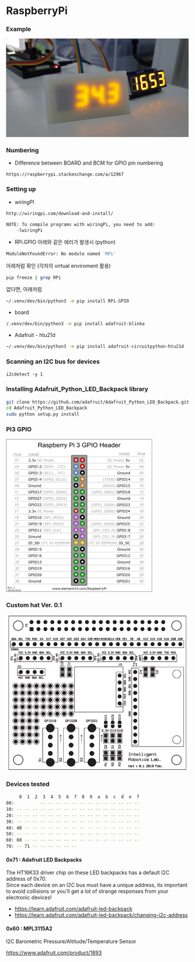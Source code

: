 # RaspberryPi

### Example
<img src='./99-Lab/3DModels/Case_7Segment_v1/20191008_165328.jpg' width=500px/>

### Numbering
* Difference between BOARD and BCM for GPIO pin numbering 
```
https://raspberrypi.stackexchange.com/a/12967
```

### Setting up 

* wiringPI
```
http://wiringpi.com/download-and-install/
```
```
NOTE: To compile programs with wiringPi, you need to add:
    -lwiringPi
```

*  RPi.GPIO 
아래와 같은 에러가 발생시 (python)
```bash
ModuleNotFoundError: No module named 'RPi'
```

아래처럼 확인 (각자의 virtual enviroment 활용)
```bash
pip freeze | grep RPi
```

없다면, 아래처럼
```bash
~/.venv/dev/bin/python3 -m pip install RPi.GPIO
```
* board
```bash
/.venv/dev/bin/python3 -m pip install adafruit-blinka
```

* Adafruit - htu21d
```bash
~/.venv/dev/bin/python3 -m pip install adafruit-circuitpython-htu21d
```


### Scanning an I2C bus for devices
```
i2cdetect -y 1
```

### Installing Adafruit_Python_LED_Backpack library
```bash
git clone https://github.com/adafruit/Adafruit_Python_LED_Backpack.git
cd Adafruit_Python_LED_Backpack
sudo python setup.py install
```
### PI3 GPIO
<img src='pi3_gpio.png' width = '400px'/>

### Custom hat Ver. 0.1
<img src='documents/PCB/rpi_hat_irlab_1.png' width = '500px' />


### Devices tested

```bash
     0  1  2  3  4  5  6  7  8  9  a  b  c  d  e  f
00:          -- -- -- -- -- -- -- -- -- -- -- -- --
10: -- -- -- -- -- -- -- -- -- -- -- -- -- -- -- --
20: -- -- -- -- -- -- -- -- -- -- -- -- -- -- -- --
30: -- -- -- -- -- -- -- -- -- -- -- -- -- -- -- --
40: 40 -- -- -- -- -- -- -- -- -- -- -- -- -- -- --
50: -- -- -- -- -- -- -- -- -- -- -- -- -- -- -- --
60: 60 -- -- -- -- -- -- -- -- -- -- -- -- -- -- --
70: -- 71 -- -- -- -- -- --
```

#### 0x71 : Adafruit LED Backpacks
The HT16K33 driver chip on these LED backpacks has a default I2C address of 0x70.<br/> 
Since each device on an I2C bus must have a unique address, its important to avoid collisions or you'll get a lot of strange responses from your electronic devices! 
* https://learn.adafruit.com/adafruit-led-backpack
* https://learn.adafruit.com/adafruit-led-backpack/changing-i2c-address

#### 0x60 : MPL3115A2 
I2C Barometric Pressure/Altitude/Temperature Sensor

https://www.adafruit.com/product/1893


